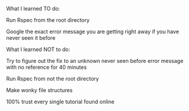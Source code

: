 What I learned TO do:

Run Rspec from the root directory

Google the exact error message you are getting right away if you have never seen it before


What I learned NOT to do:

Try to figure out the fix to an unknown never seen before error message with no reference for 40 minutes

Run Rspec from not the root directory

Make wonky file structures

100% trust every single tutorial found online
